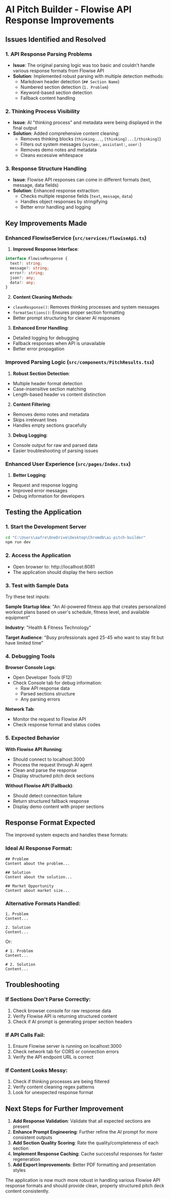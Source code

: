 # AI Pitch Builder - Flowise API Response Improvements

## Issues Identified and Resolved

### 1. **API Response Parsing Problems**

- **Issue**: The original parsing logic was too basic and couldn't handle various response formats from Flowise API
- **Solution**: Implemented robust parsing with multiple detection methods:
  - Markdown header detection (`## Section Name`)
  - Numbered section detection (`1. Problem`)
  - Keyword-based section detection
  - Fallback content handling

### 2. **Thinking Process Visibility**

- **Issue**: AI "thinking process" and metadata were being displayed in the final output
- **Solution**: Added comprehensive content cleaning:
  - Removes thinking blocks (`thinking...`, `[thinking]...[/thinking]`)
  - Filters out system messages (`system:`, `assistant:`, `user:`)
  - Removes demo notes and metadata
  - Cleans excessive whitespace

### 3. **Response Structure Handling**

- **Issue**: Flowise API responses can come in different formats (text, message, data fields)
- **Solution**: Enhanced response extraction:
  - Checks multiple response fields (`text`, `message`, `data`)
  - Handles object responses by stringifying
  - Better error handling and logging

## Key Improvements Made

### Enhanced FlowiseService (`src/services/flowiseApi.ts`)

1. **Improved Response Interface**:

```typescript
interface FlowiseResponse {
  text?: string;
  message?: string;
  error?: string;
  json?: any;
  data?: any;
}
```

2. **Content Cleaning Methods**:

- `cleanResponse()`: Removes thinking processes and system messages
- `formatSections()`: Ensures proper section formatting
- Better prompt structuring for cleaner AI responses

3. **Enhanced Error Handling**:

- Detailed logging for debugging
- Fallback responses when API is unavailable
- Better error propagation

### Improved Parsing Logic (`src/components/PitchResults.tsx`)

1. **Robust Section Detection**:

- Multiple header format detection
- Case-insensitive section matching
- Length-based header vs content distinction

2. **Content Filtering**:

- Removes demo notes and metadata
- Skips irrelevant lines
- Handles empty sections gracefully

3. **Debug Logging**:

- Console output for raw and parsed data
- Easier troubleshooting of parsing issues

### Enhanced User Experience (`src/pages/Index.tsx`)

1. **Better Logging**:

- Request and response logging
- Improved error messages
- Debug information for developers

## Testing the Application

### 1. **Start the Development Server**

```bash
cd "C:\Users\aafre\OneDrive\Desktop\Chromdb\ai-pitch-builder"
npm run dev
```

### 2. **Access the Application**

- Open browser to: http://localhost:8081
- The application should display the hero section

### 3. **Test with Sample Data**

Try these test inputs:

**Sample Startup Idea**: "An AI-powered fitness app that creates personalized workout plans based on user's schedule, fitness level, and available equipment"

**Industry**: "Health & Fitness Technology"

**Target Audience**: "Busy professionals aged 25-45 who want to stay fit but have limited time"

### 4. **Debugging Tools**

**Browser Console Logs**:

- Open Developer Tools (F12)
- Check Console tab for debug information:
  - Raw API response data
  - Parsed sections structure
  - Any parsing errors

**Network Tab**:

- Monitor the request to Flowise API
- Check response format and status codes

### 5. **Expected Behavior**

**With Flowise API Running**:

- Should connect to localhost:3000
- Process the request through AI agent
- Clean and parse the response
- Display structured pitch deck sections

**Without Flowise API (Fallback)**:

- Should detect connection failure
- Return structured fallback response
- Display demo content with proper sections

## Response Format Expected

The improved system expects and handles these formats:

### Ideal AI Response Format:

```
## Problem
Content about the problem...

## Solution
Content about the solution...

## Market Opportunity
Content about market size...
```

### Alternative Formats Handled:

```
1. Problem
Content...

2. Solution
Content...
```

Or:

```
# 1. Problem
Content...

# 2. Solution
Content...
```

## Troubleshooting

### If Sections Don't Parse Correctly:

1. Check browser console for raw response data
2. Verify Flowise API is returning structured content
3. Check if AI prompt is generating proper section headers

### If API Calls Fail:

1. Ensure Flowise server is running on localhost:3000
2. Check network tab for CORS or connection errors
3. Verify the API endpoint URL is correct

### If Content Looks Messy:

1. Check if thinking processes are being filtered
2. Verify content cleaning regex patterns
3. Look for unexpected response format

## Next Steps for Further Improvement

1. **Add Response Validation**: Validate that all expected sections are present
2. **Enhance Prompt Engineering**: Further refine the AI prompt for more consistent outputs
3. **Add Section Quality Scoring**: Rate the quality/completeness of each section
4. **Implement Response Caching**: Cache successful responses for faster regeneration
5. **Add Export Improvements**: Better PDF formatting and presentation styles

The application is now much more robust in handling various Flowise API response formats and should provide clean, properly structured pitch deck content consistently.
